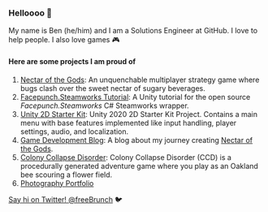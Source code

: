 ### Helloooo 👋

My name is Ben (he/him) and I am a Solutions Engineer at GitHub. I love to help people. I also love games 🎮

#### Here are some projects I am proud of 
1. [Nectar of the Gods](https://store.steampowered.com/app/1421410/Nectar_of_the_Gods/): An unquenchable multiplayer strategy game where bugs clash over the sweet nectar of sugary beverages.
2. [Facepunch.Steamworks Tutorial](https://github.com/bthomas2622/facepunch-steamworks-tutorial): A Unity tutorial for the open source *Facepunch.Steamworks* C# Steamworks wrapper. 
3. [Unity 2D Starter Kit](https://github.com/bthomas2622/unity-2d-starter-kit): Unity 2020 2D Starter Kit Project. Contains a main menu with base features implemented like input handling, player settings, audio, and localization.
4. [Game Development Blog](http://bthomas2622.github.io/gamedevblog/index.html): A blog about my journey creating [Nectar of the Gods](https://store.steampowered.com/app/1421410/Nectar_of_the_Gods/).
5. [Colony Collapse Disorder](http://bthomas2622.github.io/bee-game/welcomeScreen.html): Colony Collapse Disorder (CCD) is a procedurally generated adventure game where you play as an Oakland bee scouring a flower field.
6. [Photography Portfolio](https://www.flickr.com/photos/150766453@N07/sets/72157683816082526/)

[Say hi on Twitter! @freeBrunch](https://twitter.com/freebrunch) 🐦 
